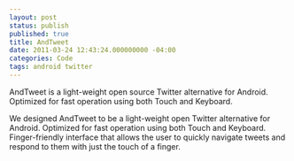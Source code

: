 ```yaml
---
layout: post
status: publish
published: true
title: AndTweet
date: 2011-03-24 12:43:24.000000000 -04:00
categories: Code
tags: android twitter
---
```


AndTweet is a light-weight open source Twitter alternative for Android. Optimized for fast operation using both Touch and Keyboard.

<!--more-->

We designed AndTweet to be a light-weight open Twitter alternative for Android. Optimized for fast operation using both Touch and Keyboard. Finger-friendly interface that allows the user to quickly navigate tweets and respond to them with just the touch of a finger.
